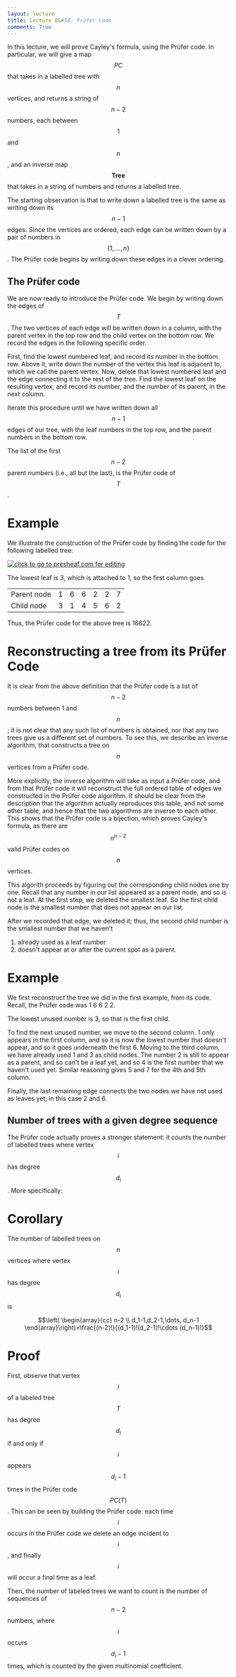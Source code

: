 ```yaml
---
layout: lecture
title: Lecture 8&#58; Prüfer code	
comments: True
---
```



In this lecture, we will prove Cayley's formula, using the Prüfer code.  In particular, we will give a map $$PC$$ that takes in a labelled tree with $$n$$ vertices, and returns a string of $$n-2$$ numbers, each between $$1$$ and $$n$$, and an inverse map $$\mathbf{Tree}$$ that takes in a string of numbers and returns a labelled tree.  

The starting observation is that to write down a labelled tree is the same as writing down its $$n-1$$ edges.  Since the vertices are ordered, each edge can be written down by a pair of numbers in $$\{1,\dots,n \}$$. The Prüfer code begins by writing down these edges in a clever ordering.  


The Prüfer code
----

We are now ready to introduce the Prüfer code.  We begin by writing down the edges of $$T$$.  The two vertices of each edge will be written down in a column, with the parent vertex in the top row and the child vertex on the bottom row.  We record the edges in the following specific order.

 First, find the lowest numbered leaf, and record its number in the bottom row.   Above it, write down the number of the vertex this leaf is adjacent to, which we call the parent vertex.  Now, delete that lowest numbered leaf and the edge connecting it to the rest of the tree.  Find the lowest leaf on the resulting vertex, and record its number, and the number of its parent, in the next column.  

Iterate this procedure until we have written down all $$n-1$$ edges of our tree, with the leaf numbers in the top row, and the parent numbers in the bottom row.

The list of the first $$n-2$$ parent numbers (i.e., all but the last), is the Prüfer code of $$T$$.

Example
===

We illustrate the construction of the Prüfer code by finding the code for the following labelled tree:

<a href="http://www.presheaf.com/?d=d1483r4h5s5l12l4i4g1d2w2z292r34"><img src="http://presheaf.com/cache/d1483r4h5s5l12l4i4g1d2w2z292r34.png" title="click to go to presheaf.com for editing"/></a>

The lowest leaf is 3, which is attached to 1, so the first column goes

<table>
<tr>
   <td> Parent node </td>
   <td> 1</td>
   <td> 6</td>
   <td> 6</td>
   <td> 2</td>
   <td> 2</td>
   <td> 7</td>
</tr>
<tr>
  <td> Child node </td>
   <td> 3</td>
   <td> 1</td>
   <td> 4</td>
   <td> 5</td>
   <td> 6</td>
   <td> 2</td>   
</tr>
</table>

Thus, the Prüfer code for the above tree is 16622.

Reconstructing a tree from its Prüfer Code
===

It is clear from the above definition that the Prüfer code is a list of $$n-2$$ numbers between 1 and $$n$$; it is not clear that any such list of numbers is obtained, nor that any two trees give us a different set of numbers.  To see this, we describe an inverse algorithm, that constructs a tree on $$n$$ vertices from a Prüfer code.  

More explicitly, the inverse algorithm will take as input a Prüfer code, and from that Prüfer code it will reconstruct the full ordered table of edges we constructed in the Prüfer code algorithm.  It should be clear from the description that the algorithm actually reproduces this table, and not some other table, and hence that the two algorithms are inverse to each other.  This shows that the Prüfer code is a bijection, which proves Cayley's formula, as there are $$n^{n-2}$$ valid Prüfer codes on $$n$$ vertices.

This algorith proceeds by figuring out the corresponding child nodes one by one.  Recall that any number in our list appeared as a parent node, and so is not a leaf.  At the first step, we deleted the smallest leaf.  So the first child node is the smallest number that does not appear on our list.  

After we recorded that edge, we deleted it; thus, the second child number is the smallest number that we haven't 

1. already used as a leaf number   
2. doesn't appear at or after the current spot as a parent.

Example
===

We first reconstruct the tree we did in the first example, from its code.
Recall, the Prüfer code was 1 6 6 2 2.

The lowest unused number is 3, so that is the first child.

To find the next unused number, we move to the second column.  1 only appears in the first column, and so it is now the lowest number that doesn't appear, and so it goes underneath the first 6.  Moving to the third column, we have already used 1 and 3 as child nodes.  The number 2 is still to appear as a parent, and so can't be a leaf yet, and so 4 is the first number that we haven't used yet.  Similar reasoning gives 5 and 7 for the 4th and 5th column.  

Finally, the last remaining edge connects the two nodes we have not used as leaves yet; in this case 2 and 6.  


Number of trees with a given degree sequence
------

The Prüfer code actually proves a stronger statement: it counts the number of labelled trees where vertex $$i$$ has degree $$d_i$$.  More specifically:

Corollary
======
The number of labelled trees on $$n$$ vertices where vertex $$i$$ has degree $$d_i$$ is

$$\left( \begin{array}{cc} n-2 \\ d_1-1,d_2-1,\dots, d_n-1 \end{array}\right)=\frac{(n-2)!}{(d_1-1)!(d_2-1)!\cdots (d_n-1)!}$$

Proof
=====

First, observe that vertex $$i$$ of a labeled tree $$T$$ has degree $$d_i$$ if and only if $$i$$ appears $$d_i-1$$ times in the Prüfer code $$PC(T)$$.  This can be seen by building the Prüfer code: each time $$i$$ occurs in the Prüfer code we delete an edge incident to $$i$$, and finally $$i$$ will occur a final time as a leaf.  

Then, the number of labeled trees we want to count is the number of sequences of $$n-2$$ numbers, where $$i$$ occurs $$d_i-1$$ times, which is counted by the given multinomial coefficient.




